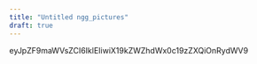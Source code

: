 ```yaml
---
title: "Untitled ngg_pictures"
draft: true
---
```


eyJpZF9maWVsZCI6IklEIiwiX19kZWZhdWx0c19zZXQiOnRydWV9
